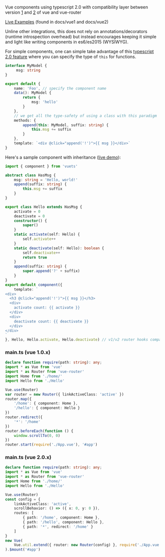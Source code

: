 Vue components using typescript 2.0 with compatibility layer between version [1](https://vuets.github.io/vuets/vue1/) and [2](https://vuets.github.io/vuets/vue2/) of vue and vue-router

[Live Examples](https://vuets.github.io/vuets/) (found in docs/vue1 and docs/vue2)

Unline other integrations, this does not rely on annotations/decorators (runtime introspection overhead) but instead encourages keeping it simple and light like writing components in es6/es2015 (WYSIWYG).

For simple components, one can simple take advantage of this [typescript 2.0 feature](https://github.com/Microsoft/TypeScript/wiki/What's-new-in-TypeScript#specifying-the-type-of-this-for-functions) where you can specify the type of ```this``` for functions.

```ts
interface MyModel {
     msg: string
}

export default {
    name: 'Foo', // specify the component name
    data(): MyModel {
        return {
            msg: 'hello'
        }
    },
    // we get all the type-safety of using a class with this paradigm
    methods: {
        append(this: MyModel, suffix: string) {
            this.msg += suffix
        }
    },
    template: `<div @click="append('!')">{{ msg }}</div>`
}
```

Here's a sample component with inheritance ([live demo](https://vuets.github.io/vuets/vue1/#!/hello)):
```ts
import { component } from 'vuets'

abstract class HasMsg {
    msg: string = 'Hello, world!'
    append(suffix: string) {
        this.msg += suffix
    }
}

export class Hello extends HasMsg {
    activate = 0
    deactivate = 0
    constructor() {
        super()
    }
    static activate(self: Hello) {
        self.activate++
    }
    static deactivate(self: Hello): boolean {
        self.deactivate++
        return true
    }
    append(suffix: string) {
        super.append('?' + suffix)
    }
}
export default component({
    template: `
<div>
  <h3 @click="append('!')">{{ msg }}</h3>
  <div>
    activate count: {{ activate }}
  </div>
  <div>
    deactivate count: {{ deactivate }}
  </div>
</div>
`
}, Hello, Hello.activate, Hello.deactivate) // v1/v2 router hooks compatibility mode
```

### main.ts (vue 1.0.x)
```ts
declare function require(path: string): any;
import * as Vue from 'vue'
import * as Router from 'vue-router'
import Home from './home/'
import Hello from './Hello'

Vue.use(Router)
var router = new Router({ linkActiveClass: 'active' })
router.map({
    '/home': { component: Home },
    '/hello': { component: Hello }
})
router.redirect({
    '*': '/home'
})
router.beforeEach(function () {
    window.scrollTo(0, 0)
})
router.start(require('./App.vue'), '#app')
```

### main.ts (vue 2.0.x)
```ts
declare function require(path: string): any;
import * as Vue from 'vue'
import * as Router from 'vue-router'
import Home from './home/'
import Hello from './Hello'

Vue.use(Router)
const config = {
    linkActiveClass: 'active',
    scrollBehavior: () => ({ x: 0, y: 0 }),
    routes: [
        { path: '/home', component: Home },
        { path: '/hello', component: Hello },
        { path: '*', redirect: '/home' }
    ]
}
new Vue(
    Vue.util.extend({ router: new Router(config) }, require('./App.vue'))
).$mount('#app')
```

